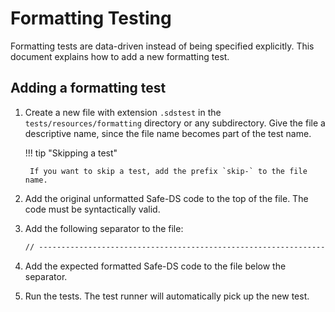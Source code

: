 # Formatting Testing

Formatting tests are data-driven instead of being specified explicitly. This document explains how to add a new
formatting test.

## Adding a formatting test

1. Create a new file with extension `.sdstest` in the `tests/resources/formatting` directory or any
   subdirectory. Give the file a descriptive name, since the file name becomes part of the test name.

    !!! tip "Skipping a test"

        If you want to skip a test, add the prefix `skip-` to the file name.

2. Add the original unformatted Safe-DS code to the top of the file. The code must be syntactically valid.
3. Add the following separator to the file:
    ```txt
    // -----------------------------------------------------------------------------
    ```
4. Add the expected formatted Safe-DS code to the file below the separator.
5. Run the tests. The test runner will automatically pick up the new test.

